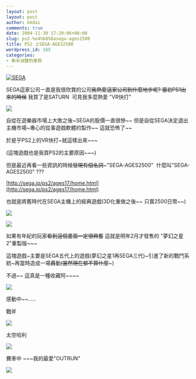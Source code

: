 ```yaml
---
layout: post
layout: post
author: kkdai
comments: true
date: 2004-11-30 17:29:06+00:00
slug: ps2-%e4%b8%8asega-ages2500
title: PS2 上SEGA-AGES2500
wordpress_id: 165
categories:
- 柴米油鹽的東西
---
```


[![SEGA](http://sega.jp/images/hd_segalogo.gif)](http://sega.jp/)

SEGA這家公司ㄧ直是我很欣賞的公司~~我熱愛這家公司到什麼地步呢? 當初PS1出來的時候~~ 我買了是SATURN  可見我多麼熱愛  "VR快打"

![](http://www.yesky.com/Gameall/73193402434322432/20010224/segavf48.jpg)

自從在遊樂器市場上大敗之後~SEGA的股價一直很慘~~ 但是自從SEGA決定退出主機市場~專心的從事遊戲軟體的製作~~ 這就恐怖了~~

於是乎PS2上的VR快打~就這樣出來~~~

(這塊遊戲也是我買PS2的主要原因~~~)

但是最近再看一些資訊的時候~~發現有個名詞~~~"SEGA-AGES2500"  什麼叫"SEGA-AGES2500" ???

[http://sega.jp/ps2/ages17/home.html](http://sega.jp/ps2/ages17/home.html)

也就是將舊時代在SEGA主機上的經典遊戲(3D化重做之後~~ 只賣2500日幣~~)

![](http://sega.jp/ps2/ages17/images/screen_1.jpg)

![](http://sega.jp/ps2/ages17/images/screen_5.jpg)

如果有年紀的玩家~~看到這個畫面一定很興奮~~ 這就是明年2月才發售的  "夢幻之星2"重製版~~~

這塊遊戲~主要是SEGA五代上的遊戲(夢幻之星1再SEGA三代)~引進了新的戰鬥系統~再當時造成一場轟動~~(當然現在都不算什麼~~~)

不過~~  這真是一種收藏阿~~~~

![](http://sega.jp/ps2/ages17/images/screen_7.jpg)

感動中~~.....


<!-- more -->
戰斧

![](http://sega.jp/ps2/ages05/images/screen_2.jpg)

太空哈利

![](http://sega.jp/ps2/ages04/images/screen_2.jpg)

賽車中 ~~~我的最愛"OUTRUN"

![](http://sega.jp/ps2/ages13/images/screen_4.jpg)
